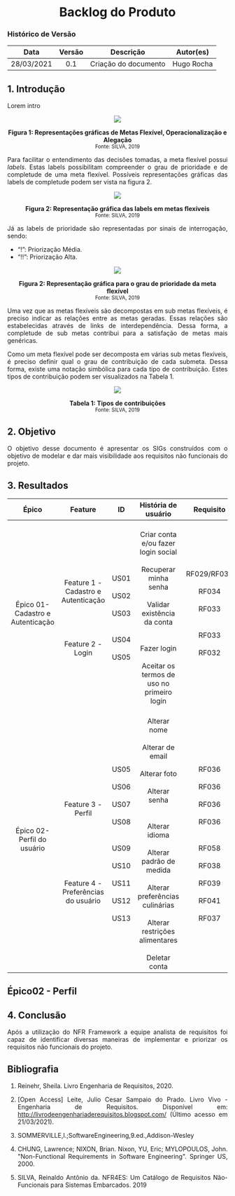 # <center> Backlog do Produto

### Histórico de Versão
|    Data    | Versão | Descrição            | Autor(es)       |
| :--------: | :----: | :------------------: | :-------------: |
| 28/03/2021 |  0.1   | Criação do documento | Hugo Rocha |

<div align="justify">

## 1. Introdução

Lorem intro

<p align='center'>
    <img src='assets/images/nuvens-nfr.png'>
    <figcaption align='center'>
        <b>Figura 1: Representações gráficas de Metas Flexível, Operacionalização e Alegação</b>
        <br>
        <small>Fonte: SILVA, 2019</small>
    </figcaption>
</p>

Para facilitar o entendimento das decisões tomadas, a meta flexível possui _labels_. Estas labels possibilitam compreender o grau de prioridade e de completude de uma meta flexível. Possíveis representações gráficas das labels de completude podem ser vista na figura 2.

<p align='center'>
    <img src='assets/images/completude-labels.png'>
    <figcaption align='center'>
        <b>Figura 2: Representação gráfica das labels em metas flexíveis</b>
        <br>
        <small>Fonte: SILVA, 2019</small>
    </figcaption>
</p>

Já as labels de prioridade são representadas por sinais de interrogação, sendo:
- “!”: Priorização Média.
- “!!”: Priorização Alta.

<p align='center'>
    <img src='assets/images/priorizacao-labels.png'>
    <figcaption align='center'>
        <b>Figura 2: Representação gráfica para o grau de prioridade da meta flexível</b>
        <br>
        <small>Fonte: SILVA, 2019</small>
    </figcaption>
</p>

Uma vez que as metas flexíveis são decompostas em sub metas flexíveis, é preciso indicar as relações entre as metas geradas. Essas relações são estabelecidas através de links de interdependência. Dessa forma, a completude de sub metas contribui para a satisfação de metas mais genéricas.

Como um meta flexível pode ser decomposta em várias sub metas flexíveis, é preciso definir qual o grau de contribuição de cada submeta. Dessa forma, existe uma notação simbólica para cada tipo de contribuição. Estes tipos de contribuição podem ser visualizados na Tabela 1.

<p align='center'>
    <img src='assets/images/nfr-tipos-de-contribuicoes.png'>
    <figcaption align='center'>
        <b>Tabela 1: Tipos de contribuições</b>
        <br>
        <small>Fonte: SILVA, 2019</small>
    </figcaption>
</p>

## 2. Objetivo

O objetivo desse documento é apresentar os SIGs construídos com o objetivo de modelar e dar mais visibilidade aos requisitos não funcionais do projeto.

## 3. Resultados



|**Épico**|**Feature**|**ID**|**História de usuário**|**Requisito**|
|:-:|:----------:|:----:|:----------------------:|:--:|
|Épico 01- Cadastro e Autenticação|</br> Feature 1 - Cadastro e Autenticação </br></br></br></br></br>Feature 2 - Login </br>|</br>US01</br></br> US02</br></br>  US03</br></br></br>US04 </br></br>  US05 |</br> Criar conta e/ou fazer login social </br></br>  Recuperar minha senha </br></br>  Validar existência da conta </br></br></br> Fazer login </br></br> Aceitar os termos de uso no primeiro login |RF029/RF031</br></br> RF034</br></br>  RF033</br></br></br>RF033 </br></br>  RF032 |
|Épico 02- Perfil do usuário|</br></br></br> Feature 3 - Perfil </br></br></br></br></br></br></br></br>Feature 4 - Preferências do usuário </br>|</br>US05</br></br> US06</br></br>  US07</br></br> US08</br></br></br>US09 </br></br>  US10</br></br>  US11</br></br>  US12 </br></br>  US13|</br> Alterar nome </br></br>  Alterar de email </br></br>  Alterar foto </br></br>Alterar senha</br></br></br> Alterar idioma </br></br> Alterar padrão de medida </br></br>Alterar preferências culinárias</br></br> Alterar restrições alimentares </br></br>  Deletar conta|</br>RF036</br></br> RF036</br></br>  RF036</br></br>RF036 </br></br></br>  RF058</br></br>RF038</br></br>RF039</br></br>RF041</br></br>  RF037 |




## Épico02 - Perfil

## 4. Conclusão

Após a utilização do NFR Framework a equipe analista de requisitos foi capaz de identificar diversas maneiras de implementar e priorizar os requisitos não funcionais do projeto.

## Bibliografia

1. Reinehr, Sheila. Livro Engenharia de Requisitos, 2020.

2. [Open Access] Leite, Julio Cesar Sampaio do Prado. Livro Vivo - Engenharia de Requisitos. Disponível em: http://livrodeengenhariaderequisitos.blogspot.com/ (Último acesso em 21/03/2021).

3. SOMMERVILLE,I.;SoftwareEngineering,9.ed.,Addison-Wesley

4. CHUNG, Lawrence; NIXON, Brian. Nixon, YU, Eric; MYLOPOULOS, John. "Non-Functional Requirements in Software Engineering". Springer US, 2000.

5. SILVA, Reinaldo Antônio da. NFR4ES: Um Catálogo de Requisitos Não-Funcionais para Sistemas Embarcados. 2019


</div>